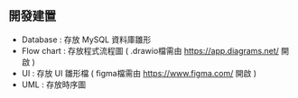 ## 開發建置
+ Database : 存放 MySQL 資料庫雛形
+ Flow chart : 存放程式流程圖 ( .drawio檔需由 <https://app.diagrams.net/> 開啟 )
+ UI : 存放 UI 雛形檔 ( figma檔需由 <https://www.figma.com/> 開啟 )
+ UML : 存放時序圖
